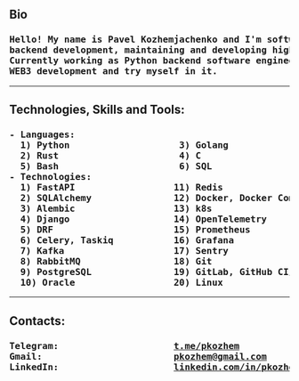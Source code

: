 <h2>Bio</h2>
<h3><pre>
Hello! My name is Pavel Kozhemjachenko and I'm software engineer, specialized on
backend development, maintaining and developing high performing and stable systems.
Currently working as Python backend software engineer. Also I'm interested in Rust,
WEB3 development and try myself in it.
</h3></pre>

---

<h2>Technologies, Skills and Tools: </h2>
<h3><pre>
- Languages:
  1) Python                    3) Golang
  2) Rust                      4) C
  5) Bash                      6) SQL
- Technologies:
  1) FastAPI                  11) Redis
  2) SQLAlchemy               12) Docker, Docker Compoase
  3) Alembic                  13) k8s
  4) Django                   14) OpenTelemetry
  5) DRF                      15) Prometheus
  6) Celery, Taskiq           16) Grafana
  7) Kafka                    17) Sentry
  8) RabbitMQ                 18) Git
  9) PostgreSQL               19) GitLab, GitHub CI/CD
  10) Oracle                  20) Linux
</h3></pre>

---

<h2>Contacts: </h2>
<h3><pre>
Telegram:                     <a href="https://t.me/pkozhem">t.me/pkozhem</a>
Gmail:                        <a href="mailto:pkozhem@gmail.com">pkozhem@gmail.com</a>
LinkedIn:                     <a href="https://linkedin.com/in/pkozhem">linkedin.com/in/pkozhem</a>
</h3></pre>
